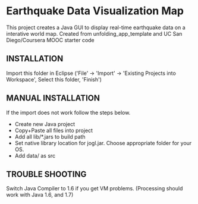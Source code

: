 # Earthquake Data Visualization Map

This project creates a Java GUI to display real-time earthquake data on a interative world map.
Created from unfolding_app_template and UC San Diego/Coursera MOOC starter code  

## INSTALLATION

Import this folder in Eclipse ('File' -> 'Import' -> 'Existing Projects into
Workspace', Select this folder, 'Finish')


## MANUAL INSTALLATION

If the import does not work follow the steps below.

- Create new Java project
- Copy+Paste all files into project
- Add all lib/*.jars to build path
- Set native library location for jogl.jar. Choose appropriate folder for your OS.
- Add data/ as src


## TROUBLE SHOOTING

Switch Java Compiler to 1.6 if you get VM problems. (Processing should work with Java 1.6, and 1.7)




